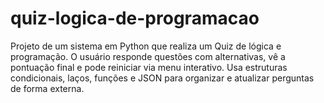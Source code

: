 # quiz-logica-de-programacao
Projeto de um sistema em Python que realiza um Quiz de lógica e programação. O usuário responde questões com alternativas, vê a pontuação final e pode reiniciar via menu interativo. Usa estruturas condicionais, laços, funções e JSON para organizar e atualizar perguntas de forma externa.

